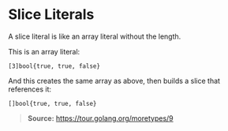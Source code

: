 # Slice Literals

A slice literal is like an array literal without the length.

This is an array literal:
~~~
[3]bool{true, true, false}
~~~

And this creates the same array as above, then builds a slice that references it:
~~~
[]bool{true, true, false}
~~~

> **Source:** https://tour.golang.org/moretypes/9
